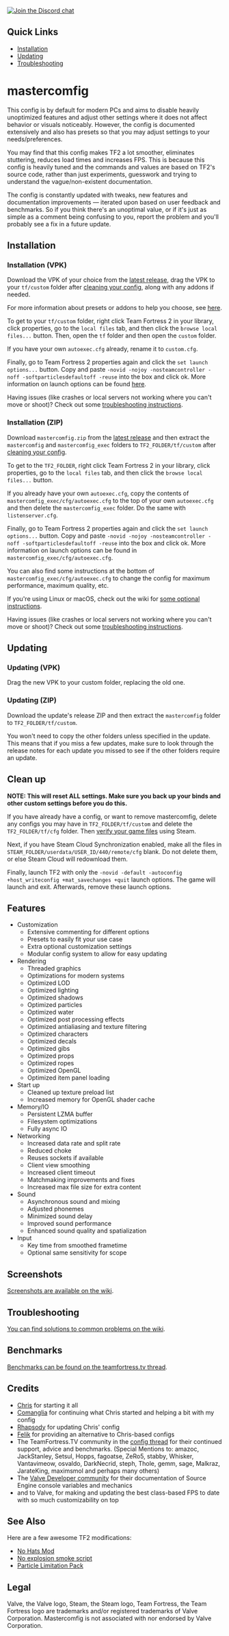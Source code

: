 [![Join the Discord chat](https://img.shields.io/badge/discord-mastercomfig-738bd7.svg?style=flat-square)](https://discord.gg/CuPb2zV)

## Quick Links
* [Installation](https://github.com/mastercoms/tf2cfg#installation)
* [Updating](https://github.com/mastercoms/tf2cfg#updating)
* [Troubleshooting](https://github.com/mastercoms/tf2cfg#troubleshooting)

# mastercomfig

This config is by default for modern PCs and aims to disable heavily unoptimized
features and adjust other settings where it does not affect behavior or visuals
noticeably. However, the config is documented extensively and also has presets
so that you may adjust settings to your needs/preferences.

You may find that this config makes TF2 a lot smoother, eliminates stuttering,
reduces load times and increases FPS. This is because this config is heavily tuned
and the commands and values are based on TF2's source code, rather than just
experiments, guesswork and trying to understand the vague/non-existent documentation.

The config is constantly updated with tweaks, new features and documentation improvements —
iterated upon based on user feedback and benchmarks. So if you think there's an unoptimal value,
or if it's just as simple as a comment being confusing to you, report the problem and you'll
probably see a fix in a future update.

## Installation

### Installation (VPK)

Download the VPK of your choice from the [latest release](https://github.com/mastercoms/tf2cfg/releases/latest), drag the VPK to your `tf/custom` folder after [cleaning your config](#clean-up), along with any addons if needed.

For more information about presets or addons to help you choose, see [here](https://github.com/mastercoms/tf2cfg/wiki/Presets-and-Addons).

To get to your `tf/custom` folder, right click Team Fortress 2 in your library, click properties,
go to the `local files` tab, and then click the `browse local files...` button. Then, open the `tf` folder
and then open the `custom` folder.

If you have your own `autoexec.cfg` already, rename it to `custom.cfg`.

Finally, go to Team Fortress 2 properties again and click the `set launch options...` button.
Copy and paste `-novid -nojoy -nosteamcontroller -noff -softparticlesdefaultoff -reuse` into the box and click ok.
More information on launch options can be found [here](https://github.com/mastercoms/tf2cfg/wiki/Launch-Options).

Having issues (like crashes or local servers not working where you can't move or shoot)? Check out some [troubleshooting instructions](https://github.com/mastercoms/tf2cfg/wiki/Troubleshooting).

### Installation (ZIP)

Download `mastercomfig.zip` from the [latest release](https://github.com/mastercoms/tf2cfg/releases/latest) and then extract the `mastercomfig` and `mastercomfig_exec` folders to `TF2_FOLDER/tf/custom` after [cleaning your config](#clean-up).

To get to the `TF2_FOLDER`, right click Team Fortress 2 in your library, click properties,
go to the `local files` tab, and then click the `browse local files...` button.

If you already have your own `autoexec.cfg`, copy the contents of `mastercomfig_exec/cfg/autoexec.cfg`
to the top of your own `autoexec.cfg` and then delete the `mastercomfig_exec` folder. Do the same with `listenserver.cfg`.

Finally, go to Team Fortress 2 properties again and click the `set launch options...` button.
Copy and paste `-novid -nojoy -nosteamcontroller -noff -softparticlesdefaultoff -reuse` into the box and click ok.
More information on launch options can be found in `mastercomfig_exec/cfg/autoexec.cfg`.

You can also find some instructions at the bottom of `mastercomfig_exec/cfg/autoexec.cfg` to change the config for maximum performance, maximum quality, etc.

If you're using Linux or macOS, check out the wiki for [some optional instructions](https://github.com/mastercoms/tf2cfg/wiki/OpenGL-Systems).

Having issues (like crashes or local servers not working where you can't move or shoot)? Check out some [troubleshooting instructions](https://github.com/mastercoms/tf2cfg/wiki/Troubleshooting).

## Updating

### Updating (VPK)

Drag the new VPK to your custom folder, replacing the old one.

### Updating (ZIP)

Download the update's release ZIP and then extract the `mastercomfig` folder to `TF2_FOLDER/tf/custom`.

You won't need to copy the other folders unless specified in the update. This means that if you miss a few updates,
make sure to look through the release notes for each update you missed to see if the other folders require an update.

## Clean up

**NOTE: This will reset ALL settings. Make sure you back up your binds and other
custom settings before you do this.**

If you have already have a config, or want to remove mastercomfig, delete any configs you
may have in `TF2_FOLDER/tf/custom` and delete the `TF2_FOLDER/tf/cfg` folder.
Then [verify your game files](https://support.steampowered.com/kb_article.php?ref=2037-QEUH-3335) using Steam.

Next, if you have Steam Cloud Synchronization enabled, make all the files in `STEAM_FOLDER/userdata/USER_ID/440/remote/cfg` blank. Do not delete them, or else Steam Cloud will redownload them.

Finally, launch TF2 with only the `-novid -default -autoconfig +host_writeconfig +mat_savechanges +quit` launch options. The game will launch and exit. Afterwards, remove these launch options.

## Features

* Customization
  * Extensive commenting for different options
  * Presets to easily fit your use case
  * Extra optional customization settings
  * Modular config system to allow for easy updating
* Rendering
  * Threaded graphics
  * Optimizations for modern systems
  * Optimized LOD
  * Optimized lighting
  * Optimized shadows
  * Optimized particles
  * Optimized water
  * Optimized post processing effects
  * Optimized antialiasing and texture filtering
  * Optimized characters
  * Optimized decals
  * Optimized gibs
  * Optimized props
  * Optimized ropes
  * Optimized OpenGL
  * Optimized item panel loading
* Start up
  * Cleaned up texture preload list
  * Increased memory for OpenGL shader cache
* Memory/IO
  * Persistent LZMA buffer
  * Filesystem optimizations
  * Fully async IO
* Networking
  * Increased data rate and split rate
  * Reduced choke
  * Reuses sockets if available
  * Client view smoothing
  * Increased client timeout
  * Matchmaking improvements and fixes
  * Increased max file size for extra content
* Sound
  * Asynchronous sound and mixing
  * Adjusted phonemes
  * Minimized sound delay
  * Improved sound performance
  * Enhanced sound quality and spatialization
* Input
  * Key time from smoothed frametime
  * Optional same sensitivity for scope

## Screenshots

[Screenshots are available on the wiki](https://github.com/mastercoms/tf2cfg/wiki/Screenshots).

## Troubleshooting

[You can find solutions to common problems on the wiki](https://github.com/mastercoms/tf2cfg/wiki/Troubleshooting).

## Benchmarks

[Benchmarks can be found on the teamfortress.tv thread](http://www.teamfortress.tv/42867/mastercomfig-fps-customization-config/).

## Credits

* [Chris](https://chrisdown.name/tf2/) for starting it all
* [Comanglia](http://www.teamfortress.tv/25328/comanglias-config-fps-guide) for continuing what Chris started and helping a bit with my config
* [Rhapsody](http://rhapsodysl.github.io/perfconfig/) for updating Chris' config
* [Felik](http://www.teamfortress.tv/44076/se-config-framework-feliks-config-3) for providing an alternative to Chris-based configs
* The TeamFortress.TV community in the [config thread](http://www.teamfortress.tv/42867/mastercomfig-fps-customization-config/) for their continued support, advice and benchmarks. (Special Mentions to: amazoc, JackStanley, Setsul, Hopps, fagoatse, ZeRo5, stabby, Whisker, Vantavimeow, osvaldo, DarkNecrid, steph, Thole, gemm, sage, Malkraz, JarateKing, maximsmol and perhaps many others)
* The [Valve Developer community](https://developer.valvesoftware.com/wiki/Main_Page) for their documentation of Source Engine console variables and mechanics
* and to Valve, for making and updating the best class-based FPS to date with so much customizability on top

## See Also

Here are a few awesome TF2 modifications:

* [No Hats Mod](http://www.teamfortress.tv/35222/no-hats-mod)
* [No explosion smoke script](http://www.teamfortress.tv/25647/no-explosion-smoke-script)
* [Particle Limitation Pack](http://www.teamfortress.tv/22586/particle-limitation-pack)

## Legal

Valve, the Valve logo, Steam, the Steam logo, Team Fortress, the Team Fortress logo are trademarks and/or registered trademarks of Valve Corporation. Mastercomfig is not associated with nor endorsed by Valve Corporation.
